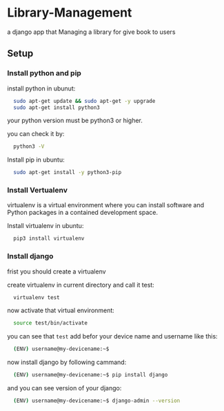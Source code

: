 # Library-Management
a django app that Managing a library for give book to users 



## Setup

### Install python and pip

install python in ubunut:
```bash
  sudo apt-get update && sudo apt-get -y upgrade
  sudo apt-get install python3
```

your python version must be python3 or higher.

you can check it by:
```bash
  python3 -V
```

Install pip in ubuntu:
```bash
  sudo apt-get install -y python3-pip
```


### Install Vertualenv

virtualenv is a virtual environment where you can install software and Python packages in a contained development space.

Install virtualenv in ubuntu:
```bash
  pip3 install virtualenv
```


### Install django

frist you should create a virtualenv

create virtualenv in current directory and call it test:
```bash
  virtualenv test
```

now activate that virtual environment:
```bash
  source test/bin/activate
```

you can see that `test` add befor your device name and username like this:
```bash
  (ENV) username@my-devicename:~$
```

now install django by following cammand:
```bash
  (ENV) username@my-devicename:~$ pip install django
```

and you can see version of your django:
```bash
  (ENV) username@my-devicename:~$ django-admin --version
```




